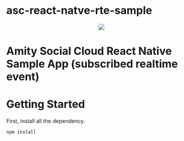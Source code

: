 # asc-react-natve-rte-sample
<p align="center">
  <img src="https://user-images.githubusercontent.com/79140856/112093672-76f09680-8bcc-11eb-9f20-66157948a2fb.png" />
</p>

# Amity Social Cloud React Native Sample App (subscribed realtime event)

# Getting Started
First, install all the dependency.
```
npm install
```
